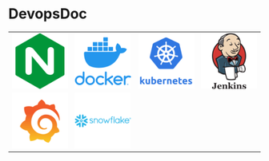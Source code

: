 # DevopsDoc
|||||
:-------------------------:|:-------------------------:|:-------------------------:|:-------------------------:
[![](./assets/nginx.png)](./Nginx/readme.md)  |  [![](./assets/docker.png)](./Docker/readme.md) | [![](./assets/kubernetes.png)](./Kubernetes/readme.md)  |  [![](./assets/jenkins-logo.png)](./Jenkins/readme.md)
[![](./assets/grafana.png)](./Monitoring/readme.md)  |  [![](./assets/snowflake.png)](./Snowflake/readme.md)
